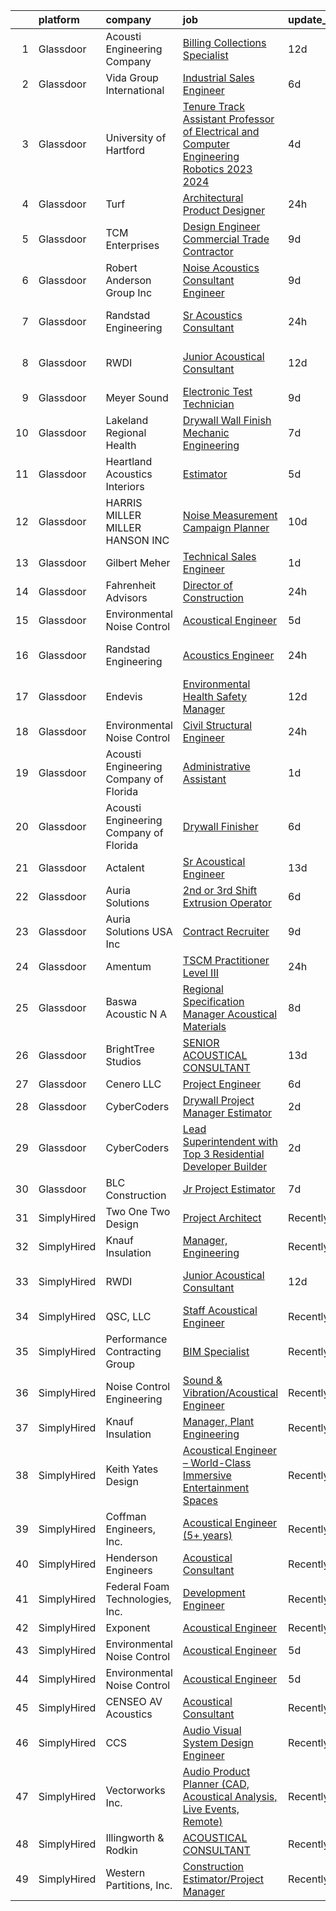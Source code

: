 

|    | platform    | company                                | job                                                                                                                                                                                                                                                                                                                                                                                                                                                                                                                                                                                                                                                                                                                                                                                                                                                                                                                                                                                                                                                                                                                                                                                                                                                                                                                                                                                                   | update_time   | location              |
|---:|:------------|:---------------------------------------|:------------------------------------------------------------------------------------------------------------------------------------------------------------------------------------------------------------------------------------------------------------------------------------------------------------------------------------------------------------------------------------------------------------------------------------------------------------------------------------------------------------------------------------------------------------------------------------------------------------------------------------------------------------------------------------------------------------------------------------------------------------------------------------------------------------------------------------------------------------------------------------------------------------------------------------------------------------------------------------------------------------------------------------------------------------------------------------------------------------------------------------------------------------------------------------------------------------------------------------------------------------------------------------------------------------------------------------------------------------------------------------------------------|:--------------|:----------------------|
|  1 | Glassdoor   | Acousti Engineering Company            | [Billing   Collections Specialist](https://www.glassdoor.com/partner/jobListing.htm?pos=129&ao=1136043&s=58&guid=000001831bf7f1b2b7eaf847b63a248e&src=GD_JOB_AD&t=SR&vt=w&ea=1&cs=1_2ecfe297&cb=1662621577964&jobListingId=1008096473604&jrtk=3-0-1gcdvfsenkckj801-1gcdvfsf9i3bl800-ae562c08abbb0794-)                                                                                                                                                                                                                                                                                                                                                                                                                                                                                                                                                                                                                                                                                                                                                                                                                                                                                                                                                                                                                                                                                                | 12d           | Orlando, FL           |
|  2 | Glassdoor   | Vida Group International               | [Industrial Sales Engineer](https://www.glassdoor.com/partner/jobListing.htm?pos=111&ao=1110586&s=58&guid=000001831bf7f1b2b7eaf847b63a248e&src=GD_JOB_AD&t=SR&vt=w&ea=1&cs=1_2f992f08&cb=1662621577962&jobListingId=1008111180203&cpc=D69957E0862862E0&jrtk=3-0-1gcdvfsenkckj801-1gcdvfsf9i3bl800-45ea590a11d36c19--6NYlbfkN0BKh1GfjG2GgaweCGwRilhKqgQKQyGWwoUkATQ-Al_G5lMZaAAyGkry29crxpYVDw2smx5vOMK2DdRc0hXkJn9mO1yeXw5Z4yiHqiKVai_-9oyhLah3zUuXSCNkcEtYyU_QDCB191cXXHETPAK-xCWV0Oc6TCALtN7vd5YSsFzsLKy4_Kyy-Cm-6k8bjFeVc2G-8iBrNJz3ICmDKjpJNXn2abo7SaarEVuS291Ckx39M98X6fHuDlAUvukgUfZitdOHa0yxhoYdwfOn_tlQBXPnej28EqvZGtT6anKcSTPMcRzv6hBW48Pce9LCkXyVHxC5F2KtzfKzAq0vrO7s5M9KDY3SyGPqRb02FCoaaM370N-dKAEgmhZDti7qoHtWY4gSjalfmVecex1XxGKr6A6hB7rjym5eV-tD7-PwrnsFO4Wx_fW37sMR2TvGPkOnEcXtyCTA6Vlamxlml7m5aQ-4viW59xP2kLUTvfxEMdHb5tHsD-xGnDY7XJ5Y6VXEIsNxPIuEP9LmvQ%3D%3D)                                                                                                                                                                                                                                                                                                                                                                                                                                                                                                                      | 6d            | Texas                 |
|  3 | Glassdoor   | University of Hartford                 | [Tenure Track Assistant Professor of Electrical and Computer Engineering  Robotics   2023 2024 ](https://www.glassdoor.com/partner/jobListing.htm?pos=117&ao=1136043&s=58&guid=000001831bf7f1b2b7eaf847b63a248e&src=GD_JOB_AD&t=SR&vt=w&cs=1_42202690&cb=1662621577963&jobListingId=1008115321804&jrtk=3-0-1gcdvfsenkckj801-1gcdvfsf9i3bl800-bc0c8d21b4a7b663-)                                                                                                                                                                                                                                                                                                                                                                                                                                                                                                                                                                                                                                                                                                                                                                                                                                                                                                                                                                                                                                       | 4d            | West Hartford, CT     |
|  4 | Glassdoor   | Turf                                   | [Architectural Product Designer](https://www.glassdoor.com/partner/jobListing.htm?pos=124&ao=1136043&s=58&guid=000001831bf7f1b2b7eaf847b63a248e&src=GD_JOB_AD&t=SR&vt=w&ea=1&cs=1_4737a61d&cb=1662621577963&jobListingId=1008123492895&jrtk=3-0-1gcdvfsenkckj801-1gcdvfsf9i3bl800-22052f52630039bf-)                                                                                                                                                                                                                                                                                                                                                                                                                                                                                                                                                                                                                                                                                                                                                                                                                                                                                                                                                                                                                                                                                                  | 24h           | Gilberts, IL          |
|  5 | Glassdoor   | TCM Enterprises                        | [Design Engineer   Commercial Trade Contractor](https://www.glassdoor.com/partner/jobListing.htm?pos=102&ao=1110586&s=58&guid=000001831bf7f1b2b7eaf847b63a248e&src=GD_JOB_AD&t=SR&vt=w&ea=1&cs=1_1a8bb05d&cb=1662621577961&jobListingId=1008101278603&cpc=C5084168C6427C20&jrtk=3-0-1gcdvfsenkckj801-1gcdvfsf9i3bl800-7fb737ebcffcb5a2--6NYlbfkN0BTT1lo8Jwdy_hu5PBsWOg-OgEs4ry3bvHurgSPaoaOHOWThJZbXv-8TUT_XuZ5xJvQGeY9XcF0rd39hdQ7zEYvCHRtXzM-4sGuhrREro0fObG4oFyU75XUnfe_5B6uGoQ7_2Cp-UVs6g3zd231V7TErgsEdshooAVhFWCxk6rzF1THVe005PiLb48TQus7Z_e4wAwe0Z6SyDl29oH4ig5W_6tU5aGR-UO-zaIZzQp2VCDXqw4nIWgeOja0XaAwWWU2S12e3RtwBl4iBaJqNHMDJRsz8kolOm1kFgFoILPN9wddkV7i9cf88VZhKm2aJ1rrh5Wect0QpZc8O1nOE9ulqM8bzAoFdezK1K1BufSyK_jtUXKZMMEv4lwfc2xrYpb4iwnVEswPJ8VcHFE3-XRgLEVXkqIKr5nr5Qra1NlIsM0d-cW3ANnizhDAgwZCk9cTPEqiIK9p9sakEMtzAhIJUVw-4TjMU7OXMCVHDRTRSdmGyg6ORRE8oOWkPQ1O6ZTLnq3hFc2g4w2eKmKI3bLJPsKWSzHgmHn_EU5mQvjhYw%3D%3D)                                                                                                                                                                                                                                                                                                                                                                                                                                                                  | 9d            | Fayetteville, AR      |
|  6 | Glassdoor   | Robert Anderson Group Inc              | [Noise   Acoustics Consultant Engineer](https://www.glassdoor.com/partner/jobListing.htm?pos=101&ao=1110586&s=58&guid=000001831bf7f1b2b7eaf847b63a248e&src=GD_JOB_AD&t=SR&vt=w&ea=1&cs=1_ce69524a&cb=1662621577961&jobListingId=1008101224621&cpc=EA3DC4EE538DF8B5&jrtk=3-0-1gcdvfsenkckj801-1gcdvfsf9i3bl800-ac11c0a6b1039bae--6NYlbfkN0A_PVVaIq5ZBfk2OVsW5d5Ij-TN7VMz6GqZd4dEnJlZLzBz5Z0KE_3MGK20YDRG_5fmy81rMtMIYaA3IRDvBOngCm5i4F-ztfhj-8b7Qu1kXMZ96LWkULv_iHI4ra_8xmNUcjoLds0EPwhqIyni1yQjhmXM7rgMi1bOqsuCNjj70uuRSRbEUiRceg2eXVPBDoi-dpbKxsY4iu0L66ZxAJtkBsVRZCRvbIb_IYENqIIXP-ydnLOJ1e0iaj2F1-ceovwEZJvOSfkyJTGG8FX67T_MKWcyTIin2yhyN-SkpeE1e9OWPhD3Qcfum2auxUSU-u8aEXUubSVFt3aDlTjHl2QwGj4FFL_p4YBGzw5vXTTYZBhBcoM3W-6OiLJBH4glP_mLhg9NKeXG-Vq13vz8wP74ommMGIBMZltLVCcr9Mhk1ydMTp36vhzTOGqNvPZ-bJBwlJm9XuxQovBTiJCzs0TdwLvaCs61VKZ2N4QN7XZMRVakemXgWqghq2Q0LabUn9oCp7R71iGPaO-blg_Oidc7ZcqCRKJhJLA%3D)                                                                                                                                                                                                                                                                                                                                                                                                                                                                                        | 9d            | Dearborn, MI          |
|  7 | Glassdoor   | Randstad Engineering                   | [Sr  Acoustics Consultant](https://www.glassdoor.com/partner/jobListing.htm?pos=110&ao=1110586&s=58&guid=000001831bf7f1b2b7eaf847b63a248e&src=GD_JOB_AD&t=SR&vt=w&ea=1&cs=1_68e1dd09&cb=1662621577962&jobListingId=1008123442669&cpc=42BEC95245890617&jrtk=3-0-1gcdvfsenkckj801-1gcdvfsf9i3bl800-9365064320d96566--6NYlbfkN0BDx217eft1lC7uqItkaModCFPNh_e0lnHdKkvEJecXwu4gIqA7CFTnXnpT3oVx673wVCsKyHfZF2H7vfg-C-kQNyuMQoGWERsley9RsTTLg193ncbxe3vac06v7U4x3r7xO6gNvJHID_6Qcwtg4u_yVvCCLNP5dJ9cLiRkR46TnrvR5mS_Z-SrL7v46Jj42g5VRkjOdsxlw-il-tophYcAP6dcC_4axW7fMLZWAcpdT1VZqrYIEEYwJaMSYruOcxK5AWGC3vOenuod_-VSyo8rdVRifTMpnadzEtDGQHfpLe2o5FjkjLDSOfeAyKMYnUJQz7hMlz7A2Frz6wZ1C3LuqdeuAq4b5GZOZqui1zuLpV51duzxR62s0gvEV-mEFOP57KIQz1Orr5T5BflavcyG0QCXRE0ESX3KLBjiLUiQJJCxG-w3esBbbedON07_M9Fs5mWZxuYTBaimjpmxstzO76eaXuA1Ky62k-wH7MKTXjmQ1Rq6U-s1QiujiFWc0IbL6pcDfvpdekQRscZjKunxGAnx-eJWl10C-sHs6VIHBVPd9AZAk0KMcTh6Szzb-IFnkpsIu2Mcg5qyMG2aq2sy1_56qXe3uMoC8Yy1IvNYIFY_Q1XFu0DSU9_hHGuvy2OdrwflSHpzm8PU0X85arcO)                                                                                                                                                                                                                                                                                                                                                                                   | 24h           | Los Angeles, CA       |
|  8 | Glassdoor   | RWDI                                   | [Junior Acoustical Consultant](https://www.glassdoor.com/partner/jobListing.htm?pos=116&ao=1136043&s=58&guid=000001831bf7f1b2b7eaf847b63a248e&src=GD_JOB_AD&t=SR&vt=w&cs=1_a4b08432&cb=1662621577963&jobListingId=1008095710419&jrtk=3-0-1gcdvfsenkckj801-1gcdvfsf9i3bl800-07c089a257a0174e-)                                                                                                                                                                                                                                                                                                                                                                                                                                                                                                                                                                                                                                                                                                                                                                                                                                                                                                                                                                                                                                                                                                         | 12d           | Los Angeles, CA       |
|  9 | Glassdoor   | Meyer Sound                            | [Electronic Test Technician](https://www.glassdoor.com/partner/jobListing.htm?pos=123&ao=1136043&s=58&guid=000001831bf7f1b2b7eaf847b63a248e&src=GD_JOB_AD&t=SR&vt=w&ea=1&cs=1_b7269331&cb=1662621577963&jobListingId=1008102545954&jrtk=3-0-1gcdvfsenkckj801-1gcdvfsf9i3bl800-0240b5136e0e84ff-)                                                                                                                                                                                                                                                                                                                                                                                                                                                                                                                                                                                                                                                                                                                                                                                                                                                                                                                                                                                                                                                                                                      | 9d            | Berkeley, CA          |
| 10 | Glassdoor   | Lakeland Regional Health               | [Drywall Wall Finish Mechanic   Engineering](https://www.glassdoor.com/partner/jobListing.htm?pos=121&ao=1136043&s=58&guid=000001831bf7f1b2b7eaf847b63a248e&src=GD_JOB_AD&t=SR&vt=w&ea=1&cs=1_9bebfb9a&cb=1662621577963&jobListingId=1008105991833&jrtk=3-0-1gcdvfsenkckj801-1gcdvfsf9i3bl800-b499d157572859d4-)                                                                                                                                                                                                                                                                                                                                                                                                                                                                                                                                                                                                                                                                                                                                                                                                                                                                                                                                                                                                                                                                                      | 7d            | Lakeland, FL          |
| 11 | Glassdoor   | Heartland Acoustics   Interiors        | [Estimator](https://www.glassdoor.com/partner/jobListing.htm?pos=120&ao=1136043&s=58&guid=000001831bf7f1b2b7eaf847b63a248e&src=GD_JOB_AD&t=SR&vt=w&ea=1&cs=1_0059b9c5&cb=1662621577963&jobListingId=1008114177094&jrtk=3-0-1gcdvfsenkckj801-1gcdvfsf9i3bl800-43bd8547d59ceb82-)                                                                                                                                                                                                                                                                                                                                                                                                                                                                                                                                                                                                                                                                                                                                                                                                                                                                                                                                                                                                                                                                                                                       | 5d            | Carlsbad, CA          |
| 12 | Glassdoor   | HARRIS MILLER MILLER   HANSON INC      | [Noise Measurement Campaign Planner](https://www.glassdoor.com/partner/jobListing.htm?pos=130&ao=1136043&s=58&guid=000001831bf7f1b2b7eaf847b63a248e&src=GD_JOB_AD&t=SR&vt=w&ea=1&cs=1_7d2310fc&cb=1662621577964&jobListingId=1008098998956&jrtk=3-0-1gcdvfsenkckj801-1gcdvfsf9i3bl800-6aad54f1ed0bc8ab-)                                                                                                                                                                                                                                                                                                                                                                                                                                                                                                                                                                                                                                                                                                                                                                                                                                                                                                                                                                                                                                                                                              | 10d           | Remote                |
| 13 | Glassdoor   | Gilbert Meher                          | [Technical Sales Engineer](https://www.glassdoor.com/partner/jobListing.htm?pos=114&ao=1110586&s=58&guid=000001831bf7f1b2b7eaf847b63a248e&src=GD_JOB_AD&t=SR&vt=w&ea=1&cs=1_271e708f&cb=1662621577963&jobListingId=1008120631570&cpc=9908D8D4413DBB8A&jrtk=3-0-1gcdvfsenkckj801-1gcdvfsf9i3bl800-87544e5ad43bf1da--6NYlbfkN0C0GMAYrEKLV1f4Lf6iWs7__9tpvsDfkxVs7L1fZkrKai0Fi368WBWRhx8YFDb8P43BV0JDWQTMOqO5twTGFEoGYfmvm4rqaM97JaCBEBHUTiHkArUzMVxEEPuLAxsFjRdwzRAzO2GO0T6PQrwS6d0BTd_2eXb9xSsXXI5js_V_82YnoyMAF21Ed_QbMyFguGh-tSj0S6bf2Bl6DzDajpfExGiF4f06r1NKYkRqIPrAa928mZXaAd6n4SQGFQH5YqxaiewW7lcJqm3vyF7od9vbpCUzUMR8bPF7Mlgj1j0TyAysMHW1s4wtHyOvaJ3EARhq4UANPikh9Ta-0t8_OHiID41BEicbCawU7-RE4QgPlzCkH2X7O5rrT5d13B8fo1MZWSAxsDy_WmpaPmL7JILclW75r1b3ND13AO092zequ63iJxhSsa8l8gytkS7FxM4tXr8TZLL39BJQk4TmbNXUwVZ-gnAdt2Xl1QWT9St8h1gI7AQ3_OF_okBPmo18oTPG6tCvdE2ubQ%3D%3D)                                                                                                                                                                                                                                                                                                                                                                                                                                                                                                                       | 1d            | North Carolina        |
| 14 | Glassdoor   | Fahrenheit Advisors                    | [Director of Construction](https://www.glassdoor.com/partner/jobListing.htm?pos=106&ao=1110586&s=58&guid=000001831bf7f1b2b7eaf847b63a248e&src=GD_JOB_AD&t=SR&vt=w&ea=1&cs=1_0324b8a2&cb=1662621577962&jobListingId=1008123234017&cpc=4A4F3732B778070B&jrtk=3-0-1gcdvfsenkckj801-1gcdvfsf9i3bl800-611df7ce5d72a717--6NYlbfkN0CwjGqOhigleT27TDTfE1Nkh2RUvZY35Ev74XMTfcGCbb3qP65Ek4lYWDGxXuxkQ7TCOWJU0YgpXFPcnNC6DWNvnx9mPtlEYRV1Jx4di_XCV6jJRQh-WOiUoAeB4GW9Lc4NpfqJpsSJO6ST5pyYcDiMEo40T86LzeGTWnYIOw_FMP-_DkHIMuEJ3VARfzkXHXedFEMaJFoEDu5-SCg4hQ_zFsoO6JOW2INUwRbROjxzCcyCk3jOM8t3tu4T7NWbuGk9lobjbknk4OoUFwOiyQ9tWqWzgQzcROh7UkBEjNszeRLCGAtfqKTdzXn-l31W7kMUCMBc_8b4RYEhmkXv-QLVqVD8UD-xEfPYdwKT6-dZz7N7oKXMuT94k7CRsIZKppnKhDovXNEHKsZKwAqlXFuOjLvPkDihsumFtBpbFktlxFWpI1vWdjCY9eZMrTB_Q3pBiFo0BVITg8Q8NB6mUc6BRWh-7DGQPv0BAiV7Ou2n7VgahDjiLlYpZOYAd_CwXhPqGjC7igHPvg%3D%3D)                                                                                                                                                                                                                                                                                                                                                                                                                                                                                                                       | 24h           | Martinsville, VA      |
| 15 | Glassdoor   | Environmental Noise Control            | [Acoustical Engineer](https://www.glassdoor.com/partner/jobListing.htm?pos=107&ao=1110586&s=58&guid=000001831bf7f1b2b7eaf847b63a248e&src=GD_JOB_AD&t=SR&vt=w&ea=1&cs=1_93c1b85b&cb=1662621577962&jobListingId=1008114309311&cpc=CBEBA1A9D941894A&jrtk=3-0-1gcdvfsenkckj801-1gcdvfsf9i3bl800-84d61b4ca3869b3f--6NYlbfkN0A1Hx1H8Z_ZGf51L8iwGP-htVtHzPykBAmnYM3BEYS-Bkshpzqr-5YfE485UQbawdsKbmHJOR9O7YrIPH1DBgxh64swQBWAYjBs49Zort5YOdoGy_4_4Kpav4kDy4KLKhzM9WPrpHIfmBl4Y2ed0hhWzN0SCiFkIMQNsGHgZUpS-SZGpirGqtzC4nYB5Xu3Fd7aMCMZL278MbEBy9r49t7VYcLUBvFdJUv-8LVIrPR6fIF5WWzg7SjK-zWaHmAsXYBuffBTh3-b-FRHtcFMAsbJhPE6tYv2D5PjRsz1ktImDRaALzvOujW4tOvoSlk9BvMDFSjQdUGhgYGXtv65w4kmtkJlYTqFgGi0H24d4WYuqyW22en-yXW7n9sKDjfSqq1RqQn-YZqXLyxWxXYIOAdIWrGKXS7JCAPKIKSi1o0cv7xBbA76x78-pmEozUbBJBz2DXh_lUo8zGj3DqLzKVVn6ewgY2cbYO7b9jsp37uP2krXpaqb4u8ey-f1f16EzW3a3tnJ0qidYQ%3D%3D)                                                                                                                                                                                                                                                                                                                                                                                                                                                                                                                            | 5d            | Hawthorne, CA         |
| 16 | Glassdoor   | Randstad Engineering                   | [Acoustics Engineer](https://www.glassdoor.com/partner/jobListing.htm?pos=109&ao=1110586&s=58&guid=000001831bf7f1b2b7eaf847b63a248e&src=GD_JOB_AD&t=SR&vt=w&ea=1&cs=1_db0d2a67&cb=1662621577962&jobListingId=1008123442672&cpc=723ADC3DFE402989&jrtk=3-0-1gcdvfsenkckj801-1gcdvfsf9i3bl800-0c40274f66cba0c1--6NYlbfkN0BDx217eft1lC7uqItkaModCFPNh_e0lnHdKkvEJecXwu4gIqA7CFTnXnpT3oVx673wVCsKyHfZF5wrjbNbTx-uVUz91CaNJ7PRAnKJ0RYwhn-dYa4fThc24i7nTy_8dGSknNKTTrwWLF5Qxr_jZ-gP4o7qVr36d8BA-WkwGLh7dEfIz3B2QgIsmstVGWW8UA4LKq91wk84oSHb5TgYBVSnqZVKJBoLHZ533DFTufT1yRTX_Ck7rCrT_DZNq76eEFRt88gG1mj0msgThpMa2oKY143a3YLL8Io37UYiW_56ivUBcM_jcpiJL57axSjS_Xp5E4CUzN6-wHOywIELLd_lLqRBMtpKEMZWxb11HCd6akhkP7rJx742lVmrRb43SrGrnaUN9kU7O9wCXXd3PZGALI58rDjQU8im9bs1SWv1kwR166PBYcjePH0b3G-akKLKXaH5EO1P7mtvHxouqhDyPi5HeSVXqnTkb0aByZPZGuNY809Sd2nUxT_93cmhQxdMiH6x5is2ofqfd_IXzq4LCdy3OxtC8957SD2oErW-cAMIUah5iy2Yypn_7fwEvz4mBvCyQLWLu07NreH7V50VG03uteSIdYEVxfrAvv6Rgxi1HErmzGGzcZ65t0ZkWg0Ci3kSOHzyYwlyT625B3i7)                                                                                                                                                                                                                                                                                                                                                                                         | 24h           | Los Angeles, CA       |
| 17 | Glassdoor   | Endevis                                | [Environmental Health   Safety Manager](https://www.glassdoor.com/partner/jobListing.htm?pos=108&ao=1110586&s=58&guid=000001831bf7f1b2b7eaf847b63a248e&src=GD_JOB_AD&t=SR&vt=w&cs=1_bca47688&cb=1662621577961&jobListingId=1008097727100&cpc=663B5FE45D73772E&jrtk=3-0-1gcdvfsenkckj801-1gcdvfsf9i3bl800-37ef4465bb9180ab--6NYlbfkN0CEvbjGxFHCEDIh1vQZ9-bFLyGtW-wJ4hwWo9vR2Ti7oBztH4-LvvfXPUwCB03C5DIegnm5VfiZXS5yllxIVGMjf1qYABcupL1GnHDVB9RLQ2_Q0BWbCg-5d_GPxLwA4guQANFDHCP2QDy6AkdKprTvZd1XmJDFVtpxfVKHDCdiDmnaGMZGNSe3fG2jAgvVtGl7QaJMTkR7pPbnkmokWNCoEsOK1LrTwtZ-0prEoe52H7Enq620_Yj-lpGP40c_LqiJ_mrCplMQkdR0qkSVNWyfwK23HAmCMfWmoHz8WQF9TdvVlMihYzj_dkl4RY4LFcRny5QlXarlGhm35aC0NAQiwroJVTcZgF1y6X4jnsxS79lAEcs9bLWCjyua9ayDPlavXeNvQMnIuBjaF91BMOxh836WIw_4f7OpkEXcm2UW-yDlG06NQYsoaRTS1MkR1FkIL-3F1nh2IOoFQHJcaKNNgGowa_uKoQwp4GHzxhkGQdaCIsBD4FN3KoK8hwu5mgtgRHjZlmqwtg%3D%3D)                                                                                                                                                                                                                                                                                                                                                                                                                                                                                                               | 12d           | Redding, CA           |
| 18 | Glassdoor   | Environmental Noise Control            | [Civil Structural Engineer](https://www.glassdoor.com/partner/jobListing.htm?pos=105&ao=1110586&s=58&guid=000001831bf7f1b2b7eaf847b63a248e&src=GD_JOB_AD&t=SR&vt=w&ea=1&cs=1_7f143569&cb=1662621577961&jobListingId=1008124312616&cpc=B6F995695EC48C8A&jrtk=3-0-1gcdvfsenkckj801-1gcdvfsf9i3bl800-a15ce636d48f20b4--6NYlbfkN0A1Hx1H8Z_ZGf51L8iwGP-htVtHzPykBAmnYM3BEYS-Bse5nPNeXGP9IiTcdJK-adfjw9WQ3GyGlocd9DYOVgaNEwmtZYh2neS7m4DjIMO0mDn2lodjKRQHFJbkw5rufJpywMeRlw2KzvMAL7Dj9hnSlHGTt9fJZ1o4LslLeiYNg-J-2qhqIy33OL7wi7bM4skqTb9CiqkHkpbxb2udOtgfo_kvp7N7hHLYkzf1ukB_22-Pl2sLT4Yi5WKOBoATWJcCjlLodtdCkGN-dRqxzL_ZI2j8gFJz3DXCLW6fa40IxO-TEkO0ocsWJ_YDAXEC-MPoWej-c_08lmCK_fP5Se4r8SjMcaCXdHgJoo94NirQc9HD6cPNYNq-E2b716SKIJdG9jdYG-InCNv8f7SKiMTbvjkIWX1Cl90Fy8p2hnjIGv0iqXgIuzII4c0SvtOsyM8bhN_z3WBma8TvH-soygMWtSRFi91tTR4ZvF1Wz3jW7AKROMspQU-YItWMqbXyqoadSaonFDBdXA%3D%3D)                                                                                                                                                                                                                                                                                                                                                                                                                                                                                                                      | 24h           | Hawthorne, CA         |
| 19 | Glassdoor   | Acousti Engineering Company of Florida | [Administrative Assistant](https://www.glassdoor.com/partner/jobListing.htm?pos=118&ao=1136043&s=58&guid=000001831bf7f1b2b7eaf847b63a248e&src=GD_JOB_AD&t=SR&vt=w&ea=1&cs=1_dc8861b3&cb=1662621577963&jobListingId=1008120950392&jrtk=3-0-1gcdvfsenkckj801-1gcdvfsf9i3bl800-2bfcadfbd21a0763-)                                                                                                                                                                                                                                                                                                                                                                                                                                                                                                                                                                                                                                                                                                                                                                                                                                                                                                                                                                                                                                                                                                        | 1d            | Tampa, FL             |
| 20 | Glassdoor   | Acousti Engineering Company of Florida | [Drywall Finisher](https://www.glassdoor.com/partner/jobListing.htm?pos=128&ao=1136043&s=58&guid=000001831bf7f1b2b7eaf847b63a248e&src=GD_JOB_AD&t=SR&vt=w&ea=1&cs=1_477c7690&cb=1662621577964&jobListingId=1008111307410&jrtk=3-0-1gcdvfsenkckj801-1gcdvfsf9i3bl800-59faddc4ab980439-)                                                                                                                                                                                                                                                                                                                                                                                                                                                                                                                                                                                                                                                                                                                                                                                                                                                                                                                                                                                                                                                                                                                | 6d            | Gainesville, FL       |
| 21 | Glassdoor   | Actalent                               | [Sr Acoustical Engineer](https://www.glassdoor.com/partner/jobListing.htm?pos=115&ao=1110586&s=58&guid=000001831bf7f1b2b7eaf847b63a248e&src=GD_JOB_AD&t=SR&vt=w&ea=1&cs=1_56f6fce1&cb=1662621577963&jobListingId=1008094873502&cpc=3BA4CE39D5B5DEF5&jrtk=3-0-1gcdvfsenkckj801-1gcdvfsf9i3bl800-9456a79a48379620--6NYlbfkN0ChYVx_I3yfZ_JDY3EFoivtqvi_stwnZ_kRt8Dowt_l_d1ydueao4NE-oUleRJ4yhi0i4eGdRrR6rVZmLxQ4zEmrGAkaBwq0hQ83geLH5ILiYzdJrgrCpCOIzsr1jI58goe31kUKCxQ0Z7DyXRukDD3K5UeMq7pAz9jzvVSBJ5FWbQHXJ28mlRjIWNwEhyjSKC9azprGLRo0WVvjrAQEiIfYOcZrKpG6KJDsSSeJT-imfZN2OvvcNSPKIFxkUt7u12YsjpJoEiivN0uIRUatRDVe4thSa48yDRGiPN46VvAN4kD4FzU5WRMyi7ptqcqFqjd6qwd8wQKCeA0Qe1WAV7ilGXuOfvXklQvc2bqABwvagnDJz-6HqB5_ZLq48rUQFdxd2DjFJFlwfoCO7t3EAKtKVIrG9q18XivnFdcINi8z9c-IbSVl_R6tWJhaDsGTfq8izHSB4oDwcx2fi135xm4hslcezA11Kv55o4GXDg0r4y6GkBn9xRJJh8IYLZsn3_IOwiInavfHgVKnR6QMI7SW22yK5_5Li7Ip1wXJzpGfPXt6X_IwcQZBX6ovQXxz5dxtlu9I0x15mWXSBFnjA8yqHc1pxHGTMSG1IZP_czWxMn10iDWYF773fsSySyllZkwRIpwzIGeyxuDZc1T8fu7cepOn9XZUF6aiP1TCAtMYIAseVzVHC-DAEqctl4Np8tVuIbicGOgnxORgthyt5vLVR-OdwZNIviza9CA3jMM8qrZtq2qxrMGsm3UJBwvFM6__iilesUALVd1BHBtQe8aJbSVczzZEq58y-NYtGP5pJWRvAihNp6HaP83DGc4m71-UW_G_eQYoztO2_tDyHDkNLCmeFWTIVh5o2uDozwPHpHJcENfZC10bbRNQwUeIqLNjSky71jeq42S3cImzFnln1nZ8MdlseWsbVnjjDIOf_hCiqEgixi3kfvHMFnl1sGlGn3U2ema8DkigyhnBYXd)                                                     | 13d           | Chester, PA           |
| 22 | Glassdoor   | Auria Solutions                        | [2nd or 3rd Shift   Extrusion Operator](https://www.glassdoor.com/partner/jobListing.htm?pos=125&ao=1136043&s=58&guid=000001831bf7f1b2b7eaf847b63a248e&src=GD_JOB_AD&t=SR&vt=w&ea=1&cs=1_0da22937&cb=1662621577963&jobListingId=1008111180747&jrtk=3-0-1gcdvfsenkckj801-1gcdvfsf9i3bl800-9258f60d4a8fc81c-)                                                                                                                                                                                                                                                                                                                                                                                                                                                                                                                                                                                                                                                                                                                                                                                                                                                                                                                                                                                                                                                                                           | 6d            | Old Fort, NC          |
| 23 | Glassdoor   | Auria Solutions USA  Inc               | [Contract Recruiter](https://www.glassdoor.com/partner/jobListing.htm?pos=126&ao=1136043&s=58&guid=000001831bf7f1b2b7eaf847b63a248e&src=GD_JOB_AD&t=SR&vt=w&ea=1&cs=1_5da0fb4a&cb=1662621577964&jobListingId=1008101171651&jrtk=3-0-1gcdvfsenkckj801-1gcdvfsf9i3bl800-b4644317b20ec3f1-)                                                                                                                                                                                                                                                                                                                                                                                                                                                                                                                                                                                                                                                                                                                                                                                                                                                                                                                                                                                                                                                                                                              | 9d            | Sidney, OH            |
| 24 | Glassdoor   | Amentum                                | [TSCM Practitioner Level III](https://www.glassdoor.com/partner/jobListing.htm?pos=127&ao=1136043&s=58&guid=000001831bf7f1b2b7eaf847b63a248e&src=GD_JOB_AD&t=SR&vt=w&cs=1_4856d689&cb=1662621577964&jobListingId=1008123516071&jrtk=3-0-1gcdvfsenkckj801-1gcdvfsf9i3bl800-055115426410167e-)                                                                                                                                                                                                                                                                                                                                                                                                                                                                                                                                                                                                                                                                                                                                                                                                                                                                                                                                                                                                                                                                                                          | 24h           | Springfield, VA       |
| 25 | Glassdoor   | Baswa Acoustic N A                     | [Regional Specification Manager  Acoustical Materials](https://www.glassdoor.com/partner/jobListing.htm?pos=103&ao=1110586&s=58&guid=000001831bf7f1b2b7eaf847b63a248e&src=GD_JOB_AD&t=SR&vt=w&ea=1&cs=1_9ebd5f8d&cb=1662621577961&jobListingId=1008104081546&cpc=D3F7CB07E435E2D0&jrtk=3-0-1gcdvfsenkckj801-1gcdvfsf9i3bl800-5f00a2150d5efaa0--6NYlbfkN0Dx3r3E47sSe5bB3PIy1uzBZvlB7xy2NhfhZMlxQTsxrNa0Ra0TjSXs-v8p2YW1wEfhXL2T0q4rCuBmMFH1h3SUMfDtMN1KyUkLX7S8wEAkVCfPH4bumK5Hmtl85Ffgje2OK08G0yuUXEp-dgBxf271IPX9g0CR74DbsJ2vAdNBi9zUtVkZjVzNtCMUkCnHkiW_ChWnuapLDsSsYQOrscdwVxkIxyKER5IXKL3WWOEvdgHEhZ3ofpO45iz0PXoOlzv3Cg4J94Uwq9UCqXihS1Jg5ArHsMQMSXwg3wsBer7bb0NBIl9xxByzxdM5Nd7xbzQj-Z60PKVuzddaj_MVnNw9UYp5xMguNgpyiErgZ2AqeOEaAQrALOIp_9IjCXIYewQSD16cuQt939MG8d7r-NhHvBdIxkOZVkUjTnDo5d39kMJ_ufobejK3XqD-fvr07NDvQw-Fv9gdbwG6Hg-RBG7HhLpyfgr7Y2FvFRudYhkgASqWkXp87TMl30Py8jVodNO0lvRUYAJWgtxLvAuML5yY6AZJIT3RSSC4pBV5pZqOlw%3D%3D)                                                                                                                                                                                                                                                                                                                                                                                                                                                           | 8d            | Dallas, TX            |
| 26 | Glassdoor   | BrightTree Studios                     | [SENIOR ACOUSTICAL CONSULTANT](https://www.glassdoor.com/partner/jobListing.htm?pos=122&ao=1136043&s=58&guid=000001831bf7f1b2b7eaf847b63a248e&src=GD_JOB_AD&t=SR&vt=w&cs=1_d6ffeb8f&cb=1662621577963&jobListingId=1008094448106&jrtk=3-0-1gcdvfsenkckj801-1gcdvfsf9i3bl800-f2d0088e8435ee3b-)                                                                                                                                                                                                                                                                                                                                                                                                                                                                                                                                                                                                                                                                                                                                                                                                                                                                                                                                                                                                                                                                                                         | 13d           | Warrendale, PA        |
| 27 | Glassdoor   | Cenero  LLC                            | [Project Engineer](https://www.glassdoor.com/partner/jobListing.htm?pos=104&ao=1110586&s=58&guid=000001831bf7f1b2b7eaf847b63a248e&src=GD_JOB_AD&t=SR&vt=w&ea=1&cs=1_2143ed42&cb=1662621577961&jobListingId=1008110791621&cpc=B1361D5F72E3FDAD&jrtk=3-0-1gcdvfsenkckj801-1gcdvfsf9i3bl800-cbff3c187c57008b--6NYlbfkN0Dyh_9pVTOrbB7_YOS-XjJrOhS2yCgu89DPKXDDWkMHIfVs57qoazPq05j7m-1-fsAlz7VZIIL5tFAFjSdKaYtKmy7XgxctO2reQDFYKQpIuyV01Fa6oxzWrFRPkUq9Tmdg9g0Y-2ZHvf5xHpshpThYWMRyI-22cDG5zOJxOYsU1jV7pR3NG1sAbrutLi44x6Fzip42s5KUaw1hJUUBg4w9wNL4RmSZ-mmdupvIJj1tZNexnmQStRVIpObVCvCJ63Fv4elvVXVb9DxEejiMtzJ62vKGEUerSNE_fTPkAwyYreQ_u5EXTpMdf6szqYhDwuF9UFPX5ruefo1230XCTW1QAapV-6My4-2Kx4APtmhbYlJAnrckiVp6F98vJrsAT1o5lhpJHFM0tX_ZI_jB8uLzoHdUbRkK2ZmVt_iUpDiiTDeJr5iezKrTATQ1OF5sX_IXbNvtudowwE3_seuYjf-BaGZeOGltkH3pfyPhmAI3OeSclrTbMyDEABo9NV5A0KsLpAsT02oegw%3D%3D)                                                                                                                                                                                                                                                                                                                                                                                                                                                                                                                               | 6d            | Malvern, PA           |
| 28 | Glassdoor   | CyberCoders                            | [Drywall Project Manager Estimator](https://www.glassdoor.com/partner/jobListing.htm?pos=112&ao=1110586&s=58&guid=000001831bf7f1b2b7eaf847b63a248e&src=GD_JOB_AD&t=SR&vt=w&ea=1&cs=1_1bbe411c&cb=1662621577963&jobListingId=1008118857769&cpc=6FC5BA77C9A4CD78&jrtk=3-0-1gcdvfsenkckj801-1gcdvfsf9i3bl800-727bb83200b80a21--6NYlbfkN0CpFJQzrgRR8WqXWK1qKKEqALWJw739KlKqr2H-MSI4eoBlI4EFrmor2FYZMP3muM2jIErn2TD3DRl3VZwWWXkp17JiT3f15ok9UUXLN5vdjK23sJDiKEUKIo02M7reHGZqTCTSpKkswuTYZUdLmWTSL1AGPlFiGP6KRgn9puh5tYgkPu1HTlThwjM2I_s1RB6bRgpt29Lhu50rueh5NdcU2Ldm4a4HT95VzEjfwfCbUcmNuku55EKLQNxH-IkGl2zNi8Qq4Ijtt0806z6REQ1Ha5Hd6_R4hWqhu5Zv_-lM576cg_mU3Avn_Rb9pWLr_RSLR7abPOYnuCmFEGlGHVnui-8EjCAGIXC8x2mShvXhFB2fmcNqo-LIH4qEMcZGmacaSDAHph0oIHRoDItGj_k7JvrYC-CYOYYoDxEBWz_rRGQTCWkVlU_VHQniUKtSO9AMDtjtD3lc9Mnsm9JwYok_Cc5G4SUwYzhnOsPn5rD44nsICOpVTRwhdu69FIe61V5QDxt6lWlKIA-U6CsRSG1_s9objMTsAtBi63ZThCE_q0dxFg3gTsYncvH5YPnGPn8fmJntZyOvf1FlQuuhjlBAQQZeypzwZUS4_237ti73UC1kLqBFbSYBSVdgh4H7Z8UaI-AIJlnGxNLPmwwDL2DXv47-AQOCJ4Jr8zbGYQjk-WaUecD1R80D6y94xeiwvGsuLQHF7rKvs0AxKXSY8L_PeVeMqlt0BWEpy-wZUvhXYBQd1k3pPYkuDuPrw-tiZeie7ndpPQ4WUe1bruAbF_cdU5bJq5_1IwkT2ckentT3-cvK8kytMkv69VkIk1YSkukqL13CKauKyDecKkEmuGnVU0E6p_T2bjmKxEdgGLTl9hSkjjKHvgec2meaXBuNXPHUWWY0kYCvMN-cbNj4W7MuZx0hLrRr6wDz6nLMXcjVbAGtckq6Yi_K2IOl8_C9HuRlnkpaWQsPkxLPK05YNOQnWaHTMf5XnM8%3D)                            | 2d            | San Diego, CA         |
| 29 | Glassdoor   | CyberCoders                            | [Lead Superintendent with Top 3 Residential Developer Builder](https://www.glassdoor.com/partner/jobListing.htm?pos=113&ao=1110586&s=58&guid=000001831bf7f1b2b7eaf847b63a248e&src=GD_JOB_AD&t=SR&vt=w&ea=1&cs=1_f736ea06&cb=1662621577963&jobListingId=1008118857787&cpc=32EE424DE2B657EB&jrtk=3-0-1gcdvfsenkckj801-1gcdvfsf9i3bl800-255ce0e9697d8f49--6NYlbfkN0CpFJQzrgRR8WqXWK1qKKEqALWJw739KlKqr2H-MSI4eoBlI4EFrmor2FYZMP3muM2jIErn2TD3DaZlnk_XjCnqLI1_ZO_0H3xsRvCpwtV-ZSvXVoP0s-PCPQ8isxXBy27jaK59uy1NGzpZZMLGh4mkkzwFmBBcVIMbthfGVUHU5c5ykEtN5-GGr6K7Ct5whAkHjaQFtPWAdANXI23YPt2kETaucG-pvB5qlCRl_Tbox13W2GRbD6e9IMsw1M0K47TnJRU2bL6rpPSWyIVGVjqeveL_o8UVPqsZyeJhsRwV1DuNeDsYI7UoZGrH5iO9FUpYPIQRWeafrp9mngfL5TsNDahM4ncrMCm1eGGztSSH_us_e41iUl-zqAN1azOjC3kLbCVUFuFYaoEzMXp8wA9BWB0UMz3F0UvYpxS3cfyQXHEN8bp-Al9U3-lbk5L0fnWA2LTnY9HytRCNHpqZhBdn5lm5Rs67eYa-cHl0KcSGVUXk8D_eMDPa_033jzXhvASkp6kcmr2Vp337uUTGdkk0UmcJBS2ajzjNf4X68Y2mPBzmY4TpOQA8dTC6RMb4yBHSpBiRxvRk5EfkbLTFqDlQimG4fmlL9HOzHEv46shFVC0xWnXxWtCIOa5nwrU0fqIPfj4Lzdb3iH2lhWEVcU_YXInjiEO8jUlTa3bKLLVqqCc0CBM0nSkjRXowkZ41HUqwDv2HoaoCuZsdj65dxTCfIYrguxi08NuXxWf3nDqUCffOPd2upOKmxxu11afaMOWUWfrDkC2iMuUcsRttECOgwqlPwr4qdwziBkL7J8brp_-UQPhjiyGUGD3Xy_tB7RBpfp9iq2QA8tCVGIv0r2N90ekeKf2sNEbQwbk1_w0252VIB-K0qNbEevY-G0OaYvS3uoqutasyHQhpjaHl2b44K3zhihnJTrd7ZVWnn1MqtJEt5r-TzRSDb96Yl7WwY0KBQW1O9bnWgBLHKgk3iaPg27RIoW6Wnmk%3D) | 2d            | Charlotte, NC         |
| 30 | Glassdoor   | BLC Construction                       | [Jr Project Estimator](https://www.glassdoor.com/partner/jobListing.htm?pos=119&ao=1136043&s=58&guid=000001831bf7f1b2b7eaf847b63a248e&src=GD_JOB_AD&t=SR&vt=w&ea=1&cs=1_b482042a&cb=1662621577963&jobListingId=1008108151058&jrtk=3-0-1gcdvfsenkckj801-1gcdvfsf9i3bl800-28c3fc40f37e1cfa-)                                                                                                                                                                                                                                                                                                                                                                                                                                                                                                                                                                                                                                                                                                                                                                                                                                                                                                                                                                                                                                                                                                            | 7d            | Elk Grove Village, IL |
| 31 | SimplyHired | Two One Two Design                     | [Project Architect](https://www.simplyhired.com/job/4thFo_rYa3eLIf0prraXtI3UvpiXm2cTnvzqhhJjY3v2wF1-aRuCXQ?q=acoustical+engineering)                                                                                                                                                                                                                                                                                                                                                                                                                                                                                                                                                                                                                                                                                                                                                                                                                                                                                                                                                                                                                                                                                                                                                                                                                                                                  | Recently      | New York, NY          |
| 32 | SimplyHired | Knauf Insulation                       | [Manager, Engineering](https://www.simplyhired.com/job/Gv76PS65YzKLc8nsqLb5s8kV4aQyLPcR54R5sBvUAJVtDsdd6Kdj7g?q=acoustical+engineering)                                                                                                                                                                                                                                                                                                                                                                                                                                                                                                                                                                                                                                                                                                                                                                                                                                                                                                                                                                                                                                                                                                                                                                                                                                                               | Recently      | Albion, MI            |
| 33 | SimplyHired | RWDI                                   | [Junior Acoustical Consultant](https://www.simplyhired.com/job/JI1CxZyeojuJhfft60kPXg4ZffCBAdLmPWxvvtI5FmOMRPOUS79yKA?q=acoustical+engineering)                                                                                                                                                                                                                                                                                                                                                                                                                                                                                                                                                                                                                                                                                                                                                                                                                                                                                                                                                                                                                                                                                                                                                                                                                                                       | 12d           | Los Angeles, CA       |
| 34 | SimplyHired | QSC, LLC                               | [Staff Acoustical Engineer](https://www.simplyhired.com/job/IhE0WBWdNTq9Nx7tSQfuAAOjkOIWUW-EEQ7fhie8yOEMMcDn2WPBng?q=acoustical+engineering)                                                                                                                                                                                                                                                                                                                                                                                                                                                                                                                                                                                                                                                                                                                                                                                                                                                                                                                                                                                                                                                                                                                                                                                                                                                          | Recently      | Costa Mesa, CA        |
| 35 | SimplyHired | Performance Contracting Group          | [BIM Specialist](https://www.simplyhired.com/job/l-rUL4T4cK78uSzH5gQn4qgJNViCTdsaiGVk-v8d7dEw0kmGKbI0-w?q=acoustical+engineering)                                                                                                                                                                                                                                                                                                                                                                                                                                                                                                                                                                                                                                                                                                                                                                                                                                                                                                                                                                                                                                                                                                                                                                                                                                                                     | Recently      | Las Vegas, NV         |
| 36 | SimplyHired | Noise Control Engineering              | [Sound & Vibration/Acoustical Engineer](https://www.simplyhired.com/job/CDceFb5v_j1NCLBATcrmv4bMydXPH2pI1EIle-yEFeglI5YMjWrWuA?q=acoustical+engineering)                                                                                                                                                                                                                                                                                                                                                                                                                                                                                                                                                                                                                                                                                                                                                                                                                                                                                                                                                                                                                                                                                                                                                                                                                                              | Recently      | Billerica, MA         |
| 37 | SimplyHired | Knauf Insulation                       | [Manager, Plant Engineering](https://www.simplyhired.com/job/3n9ENNY1aOqWKdpZxjcCtnc9dN5xAsVB12bWeNtWVWnQh9_UlTpqBg?q=acoustical+engineering)                                                                                                                                                                                                                                                                                                                                                                                                                                                                                                                                                                                                                                                                                                                                                                                                                                                                                                                                                                                                                                                                                                                                                                                                                                                         | Recently      | Shelbyville, IN       |
| 38 | SimplyHired | Keith Yates Design                     | [Acoustical Engineer – World-Class Immersive Entertainment Spaces](https://www.simplyhired.com/job/-ngUeF4RtDbvqAT8LoQwyI3Ajam2e-cf0PjqKuoJpn6Q9v3KXmX4Og?q=acoustical+engineering)                                                                                                                                                                                                                                                                                                                                                                                                                                                                                                                                                                                                                                                                                                                                                                                                                                                                                                                                                                                                                                                                                                                                                                                                                   | Recently      | Auburn, CA            |
| 39 | SimplyHired | Coffman Engineers, Inc.                | [Acoustical Engineer (5+ years)](https://www.simplyhired.com/job/41tWoBJcKrR8QUvQL1EiSHWSTKwAGkBvZPZm29tgw-z1X2I1xOD9kA?q=acoustical+engineering)                                                                                                                                                                                                                                                                                                                                                                                                                                                                                                                                                                                                                                                                                                                                                                                                                                                                                                                                                                                                                                                                                                                                                                                                                                                     | Recently      | San Diego, CA         |
| 40 | SimplyHired | Henderson Engineers                    | [Acoustical Consultant](https://www.simplyhired.com/job/eUozg0COUTagAe9IZamS1zUaMXCsMz97T7hC9QAJ6Yf6SNVhzyiIkg?q=acoustical+engineering)                                                                                                                                                                                                                                                                                                                                                                                                                                                                                                                                                                                                                                                                                                                                                                                                                                                                                                                                                                                                                                                                                                                                                                                                                                                              | Recently      | United States         |
| 41 | SimplyHired | Federal Foam Technologies, Inc.        | [Development Engineer](https://www.simplyhired.com/job/OZRL5QxFyiVH1G9AWySM02YHcEKgtv3NlEZpMASq0VP6DsB2Xse8nA?q=acoustical+engineering)                                                                                                                                                                                                                                                                                                                                                                                                                                                                                                                                                                                                                                                                                                                                                                                                                                                                                                                                                                                                                                                                                                                                                                                                                                                               | Recently      | New Richmond, WI      |
| 42 | SimplyHired | Exponent                               | [Acoustical Engineer](https://www.simplyhired.com/job/nMy82zE1F-azJoMBlwlsWpvjOaLhPcZvJxPU7KQIycRYMIdhZk4m3w?q=acoustical+engineering)                                                                                                                                                                                                                                                                                                                                                                                                                                                                                                                                                                                                                                                                                                                                                                                                                                                                                                                                                                                                                                                                                                                                                                                                                                                                | Recently      | Denver, CO            |
| 43 | SimplyHired | Environmental Noise Control            | [Acoustical Engineer](https://www.simplyhired.com/job/i6pxoapCx-RTjDuqYNMVrJjiMFO-lFnKaZER1CfCwQqiN54GdLNRRA?q=acoustical+engineering)                                                                                                                                                                                                                                                                                                                                                                                                                                                                                                                                                                                                                                                                                                                                                                                                                                                                                                                                                                                                                                                                                                                                                                                                                                                                | 5d            | Hawthorne, CA         |
| 44 | SimplyHired | Environmental Noise Control            | [Acoustical Engineer](https://www.simplyhired.com/job/i6pxoapCx-RTjDuqYNMVrJjiMFO-lFnKaZER1CfCwQqiN54GdLNRRA?q=acoustical+engineering)                                                                                                                                                                                                                                                                                                                                                                                                                                                                                                                                                                                                                                                                                                                                                                                                                                                                                                                                                                                                                                                                                                                                                                                                                                                                | 5d            | Hawthorne, CA         |
| 45 | SimplyHired | CENSEO AV Acoustics                    | [Acoustical Consultant](https://www.simplyhired.com/job/1N_jxDb9MMTEuQND6QewnyvyF_iNxaelf4wLZgwGTUYap5oUMZbewg?q=acoustical+engineering)                                                                                                                                                                                                                                                                                                                                                                                                                                                                                                                                                                                                                                                                                                                                                                                                                                                                                                                                                                                                                                                                                                                                                                                                                                                              | Recently      | Hawaii                |
| 46 | SimplyHired | CCS                                    | [Audio Visual System Design Engineer](https://www.simplyhired.com/job/ary5z9j2es4oPMAOjusLJHyf7K-36e4_CuOld61njGzpItTv9_0cKA?q=acoustical+engineering)                                                                                                                                                                                                                                                                                                                                                                                                                                                                                                                                                                                                                                                                                                                                                                                                                                                                                                                                                                                                                                                                                                                                                                                                                                                | Recently      | Denver, CO            |
| 47 | SimplyHired | Vectorworks Inc.                       | [Audio Product Planner (CAD, Acoustical Analysis, Live Events, Remote)](https://www.simplyhired.com/job/E5uA4eEtjE3Tya_IrOpPKicSbSUt30SxoOGrwiAQ-0BqUuKs5xj0gw?q=acoustical+engineering)                                                                                                                                                                                                                                                                                                                                                                                                                                                                                                                                                                                                                                                                                                                                                                                                                                                                                                                                                                                                                                                                                                                                                                                                              | Recently      | United States         |
| 48 | SimplyHired | Illingworth & Rodkin                   | [ACOUSTICAL CONSULTANT](https://www.simplyhired.com/job/LvSpEjwW0sOm97QtaBUJt_e_zhqlggCevyZWjwlge00X8wMMVZuN4Q?q=acoustical+engineering)                                                                                                                                                                                                                                                                                                                                                                                                                                                                                                                                                                                                                                                                                                                                                                                                                                                                                                                                                                                                                                                                                                                                                                                                                                                              | Recently      | Cotati, CA            |
| 49 | SimplyHired | Western Partitions, Inc.               | [Construction Estimator/Project Manager](https://www.simplyhired.com/job/VYt3jyapY-HnaiquFbq9BCPt4REQ_g7BF_vIP6ZbuZ9RM7g0B_x35A?q=acoustical+engineering)                                                                                                                                                                                                                                                                                                                                                                                                                                                                                                                                                                                                                                                                                                                                                                                                                                                                                                                                                                                                                                                                                                                                                                                                                                             | Recently      | Sparks, NV            |
